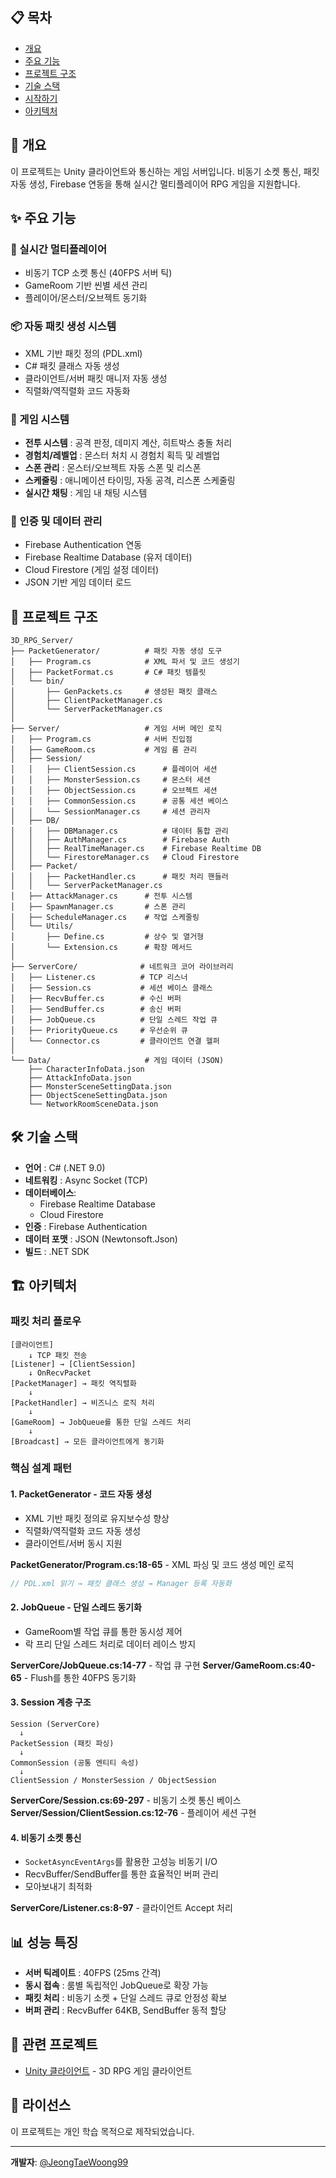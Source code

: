 ## 📋 목차
- [개요](#-개요)
- [주요 기능](#-주요-기능)
- [프로젝트 구조](#-프로젝트-구조)
- [기술 스택](#-기술-스택)
- [시작하기](#-시작하기)
- [아키텍처](#-아키텍처)

## 📖 개요

이 프로젝트는 Unity 클라이언트와 통신하는 게임 서버입니다. 비동기 소켓 통신, 패킷 자동 생성, Firebase 연동을 통해 실시간 멀티플레이어 RPG 게임을 지원합니다.

## ✨ 주요 기능

### 🔄 실시간 멀티플레이어
- 비동기 TCP 소켓 통신 (40FPS 서버 틱)
- GameRoom 기반 씬별 세션 관리
- 플레이어/몬스터/오브젝트 동기화

### 📦 자동 패킷 생성 시스템
- XML 기반 패킷 정의 (PDL.xml)
- C# 패킷 클래스 자동 생성
- 클라이언트/서버 패킷 매니저 자동 생성
- 직렬화/역직렬화 코드 자동화

### 🎯 게임 시스템
- **전투 시스템** : 공격 판정, 데미지 계산, 히트박스 충돌 처리
- **경험치/레벨업** : 몬스터 처치 시 경험치 획득 및 레벨업
- **스폰 관리** : 몬스터/오브젝트 자동 스폰 및 리스폰
- **스케줄링** : 애니메이션 타이밍, 자동 공격, 리스폰 스케줄링
- **실시간 채팅** : 게임 내 채팅 시스템

### 🔐 인증 및 데이터 관리
- Firebase Authentication 연동
- Firebase Realtime Database (유저 데이터)
- Cloud Firestore (게임 설정 데이터)
- JSON 기반 게임 데이터 로드

## 📂 프로젝트 구조

```
3D_RPG_Server/
├── PacketGenerator/          # 패킷 자동 생성 도구
│   ├── Program.cs            # XML 파서 및 코드 생성기
│   ├── PacketFormat.cs       # C# 패킷 템플릿
│   └── bin/
│       ├── GenPackets.cs     # 생성된 패킷 클래스
│       ├── ClientPacketManager.cs
│       └── ServerPacketManager.cs
│
├── Server/                   # 게임 서버 메인 로직
│   ├── Program.cs            # 서버 진입점
│   ├── GameRoom.cs           # 게임 룸 관리
│   ├── Session/
│   │   ├── ClientSession.cs      # 플레이어 세션
│   │   ├── MonsterSession.cs     # 몬스터 세션
│   │   ├── ObjectSession.cs      # 오브젝트 세션
│   │   ├── CommonSession.cs      # 공통 세션 베이스
│   │   └── SessionManager.cs     # 세션 관리자
│   ├── DB/
│   │   ├── DBManager.cs          # 데이터 통합 관리
│   │   ├── AuthManager.cs        # Firebase Auth
│   │   ├── RealTimeManager.cs    # Firebase Realtime DB
│   │   └── FirestoreManager.cs   # Cloud Firestore
│   ├── Packet/
│   │   ├── PacketHandler.cs      # 패킷 처리 핸들러
│   │   └── ServerPacketManager.cs
│   ├── AttackManager.cs      # 전투 시스템
│   ├── SpawnManager.cs       # 스폰 관리
│   ├── ScheduleManager.cs    # 작업 스케줄링
│   └── Utils/
│       ├── Define.cs         # 상수 및 열거형
│       └── Extension.cs      # 확장 메서드
│
├── ServerCore/              # 네트워크 코어 라이브러리
│   ├── Listener.cs          # TCP 리스너
│   ├── Session.cs           # 세션 베이스 클래스
│   ├── RecvBuffer.cs        # 수신 버퍼
│   ├── SendBuffer.cs        # 송신 버퍼
│   ├── JobQueue.cs          # 단일 스레드 작업 큐
│   ├── PriorityQueue.cs     # 우선순위 큐
│   └── Connector.cs         # 클라이언트 연결 헬퍼
│
└── Data/                     # 게임 데이터 (JSON)
    ├── CharacterInfoData.json
    ├── AttackInfoData.json
    ├── MonsterSceneSettingData.json
    ├── ObjectSceneSettingData.json
    └── NetworkRoomSceneData.json
```

## 🛠 기술 스택

- **언어** : C# (.NET 9.0)
- **네트워킹** : Async Socket (TCP)
- **데이터베이스**:
  - Firebase Realtime Database
  - Cloud Firestore
- **인증** : Firebase Authentication
- **데이터 포맷** : JSON (Newtonsoft.Json)
- **빌드** : .NET SDK

## 🏗 아키텍처

### 패킷 처리 플로우
```
[클라이언트]
    ↓ TCP 패킷 전송
[Listener] → [ClientSession]
    ↓ OnRecvPacket
[PacketManager] → 패킷 역직렬화
    ↓
[PacketHandler] → 비즈니스 로직 처리
    ↓
[GameRoom] → JobQueue를 통한 단일 스레드 처리
    ↓
[Broadcast] → 모든 클라이언트에게 동기화
```

### 핵심 설계 패턴

#### 1. **PacketGenerator - 코드 자동 생성**
- XML 기반 패킷 정의로 유지보수성 향상
- 직렬화/역직렬화 코드 자동 생성
- 클라이언트/서버 동시 지원

**PacketGenerator/Program.cs:18-65** - XML 파싱 및 코드 생성 메인 로직
```csharp
// PDL.xml 읽기 → 패킷 클래스 생성 → Manager 등록 자동화
```

#### 2. **JobQueue - 단일 스레드 동기화**
- GameRoom별 작업 큐를 통한 동시성 제어
- 락 프리 단일 스레드 처리로 데이터 레이스 방지

**ServerCore/JobQueue.cs:14-77** - 작업 큐 구현
**Server/GameRoom.cs:40-65** - Flush를 통한 40FPS 동기화

#### 3. **Session 계층 구조**
```
Session (ServerCore)
  ↓
PacketSession (패킷 파싱)
  ↓
CommonSession (공통 엔티티 속성)
  ↓
ClientSession / MonsterSession / ObjectSession
```

**ServerCore/Session.cs:69-297** - 비동기 소켓 통신 베이스
**Server/Session/ClientSession.cs:12-76** - 플레이어 세션 구현

#### 4. **비동기 소켓 통신**
- `SocketAsyncEventArgs`를 활용한 고성능 비동기 I/O
- RecvBuffer/SendBuffer를 통한 효율적인 버퍼 관리
- 모아보내기 최적화

**ServerCore/Listener.cs:8-97** - 클라이언트 Accept 처리

## 📊 성능 특징

- **서버 틱레이트** : 40FPS (25ms 간격)
- **동시 접속** : 룸별 독립적인 JobQueue로 확장 가능
- **패킷 처리** : 비동기 소켓 + 단일 스레드 큐로 안정성 확보
- **버퍼 관리** : RecvBuffer 64KB, SendBuffer 동적 할당

## 🔗 관련 프로젝트

- [Unity 클라이언트](https://github.com/JeongTaeWoong99/Adventurer_Raising_Client) - 3D RPG 게임 클라이언트

## 📝 라이선스

이 프로젝트는 개인 학습 목적으로 제작되었습니다.

---

**개발자**: [@JeongTaeWoong99](https://github.com/JeongTaeWoong99)
